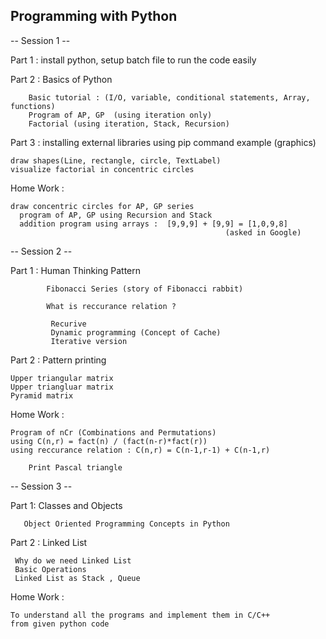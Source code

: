 ## Programming with Python

-- Session 1 --

Part 1 : install python, setup batch file to run the code easily

Part 2 : Basics of Python

		Basic tutorial : (I/O, variable, conditional statements, Array, functions)
		Program of AP, GP  (using iteration only)
		Factorial (using iteration, Stack, Recursion)

Part 3 : installing external libraries using pip command example (graphics)

    draw shapes(Line, rectangle, circle, TextLabel)
    visualize factorial in concentric circles

Home Work : 

    draw concentric circles for AP, GP series
	  program of AP, GP using Recursion and Stack
	  addition program using arrays :  [9,9,9] + [9,9] = [1,0,9,8] 
													(asked in Google)

-- Session 2 --

Part 1 : Human Thinking Pattern
			
			Fibonacci Series (story of Fibonacci rabbit)
			
			What is reccurance relation ?

			 Recurive
			 Dynamic programming (Concept of Cache)
			 Iterative version
		    
Part 2 : Pattern printing 

    Upper triangular matrix
    Upper triangluar matrix
    Pyramid matrix


Home Work : 

    Program of nCr (Combinations and Permutations)
    using C(n,r) = fact(n) / (fact(n-r)*fact(r)) 
    using reccurance relation : C(n,r) = C(n-1,r-1) + C(n-1,r)

		Print Pascal triangle


-- Session 3 --

Part 1: Classes and Objects
        
       Object Oriented Programming Concepts in Python
       
       
Part 2 : Linked List 

     Why do we need Linked List 
     Basic Operations
     Linked List as Stack , Queue
     
Home Work :

    To understand all the programs and implement them in C/C++ 
    from given python code
       
        






